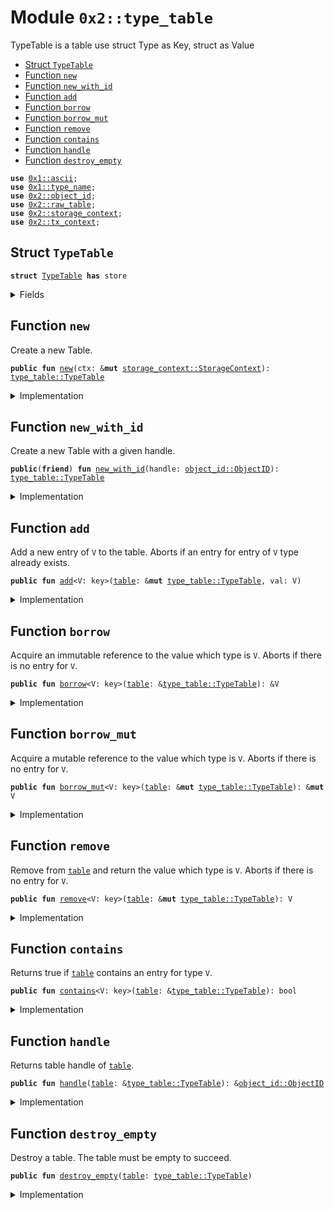 
<a name="0x2_type_table"></a>

# Module `0x2::type_table`

TypeTable is a table use struct Type as Key, struct as Value


-  [Struct `TypeTable`](#0x2_type_table_TypeTable)
-  [Function `new`](#0x2_type_table_new)
-  [Function `new_with_id`](#0x2_type_table_new_with_id)
-  [Function `add`](#0x2_type_table_add)
-  [Function `borrow`](#0x2_type_table_borrow)
-  [Function `borrow_mut`](#0x2_type_table_borrow_mut)
-  [Function `remove`](#0x2_type_table_remove)
-  [Function `contains`](#0x2_type_table_contains)
-  [Function `handle`](#0x2_type_table_handle)
-  [Function `destroy_empty`](#0x2_type_table_destroy_empty)


<pre><code><b>use</b> <a href="">0x1::ascii</a>;
<b>use</b> <a href="">0x1::type_name</a>;
<b>use</b> <a href="object_id.md#0x2_object_id">0x2::object_id</a>;
<b>use</b> <a href="raw_table.md#0x2_raw_table">0x2::raw_table</a>;
<b>use</b> <a href="storage_context.md#0x2_storage_context">0x2::storage_context</a>;
<b>use</b> <a href="tx_context.md#0x2_tx_context">0x2::tx_context</a>;
</code></pre>



<a name="0x2_type_table_TypeTable"></a>

## Struct `TypeTable`



<pre><code><b>struct</b> <a href="type_table.md#0x2_type_table_TypeTable">TypeTable</a> <b>has</b> store
</code></pre>



<details>
<summary>Fields</summary>


<dl>
<dt>
<code>handle: <a href="object_id.md#0x2_object_id_ObjectID">object_id::ObjectID</a></code>
</dt>
<dd>

</dd>
</dl>


</details>

<a name="0x2_type_table_new"></a>

## Function `new`

Create a new Table.


<pre><code><b>public</b> <b>fun</b> <a href="type_table.md#0x2_type_table_new">new</a>(ctx: &<b>mut</b> <a href="storage_context.md#0x2_storage_context_StorageContext">storage_context::StorageContext</a>): <a href="type_table.md#0x2_type_table_TypeTable">type_table::TypeTable</a>
</code></pre>



<details>
<summary>Implementation</summary>


<pre><code><b>public</b> <b>fun</b> <a href="type_table.md#0x2_type_table_new">new</a>(ctx: &<b>mut</b> StorageContext): <a href="type_table.md#0x2_type_table_TypeTable">TypeTable</a> {
    <b>let</b> tx_ctx = <a href="storage_context.md#0x2_storage_context_tx_context_mut">storage_context::tx_context_mut</a>(ctx);
    <a href="type_table.md#0x2_type_table_TypeTable">TypeTable</a> {
        handle: <a href="raw_table.md#0x2_raw_table_new_table_handle">raw_table::new_table_handle</a>(tx_ctx),
    }
}
</code></pre>



</details>

<a name="0x2_type_table_new_with_id"></a>

## Function `new_with_id`

Create a new Table with a given handle.


<pre><code><b>public</b>(<b>friend</b>) <b>fun</b> <a href="type_table.md#0x2_type_table_new_with_id">new_with_id</a>(handle: <a href="object_id.md#0x2_object_id_ObjectID">object_id::ObjectID</a>): <a href="type_table.md#0x2_type_table_TypeTable">type_table::TypeTable</a>
</code></pre>



<details>
<summary>Implementation</summary>


<pre><code><b>public</b>(<b>friend</b>) <b>fun</b> <a href="type_table.md#0x2_type_table_new_with_id">new_with_id</a>(handle: ObjectID): <a href="type_table.md#0x2_type_table_TypeTable">TypeTable</a>{
    <a href="type_table.md#0x2_type_table_TypeTable">TypeTable</a> {
        handle,
    }
}
</code></pre>



</details>

<a name="0x2_type_table_add"></a>

## Function `add`

Add a new entry of <code>V</code> to the table. Aborts if an entry for
entry of <code>V</code> type already exists.


<pre><code><b>public</b> <b>fun</b> <a href="type_table.md#0x2_type_table_add">add</a>&lt;V: key&gt;(<a href="table.md#0x2_table">table</a>: &<b>mut</b> <a href="type_table.md#0x2_type_table_TypeTable">type_table::TypeTable</a>, val: V)
</code></pre>



<details>
<summary>Implementation</summary>


<pre><code><b>public</b> <b>fun</b> <a href="type_table.md#0x2_type_table_add">add</a>&lt;V: key&gt;(<a href="table.md#0x2_table">table</a>: &<b>mut</b> <a href="type_table.md#0x2_type_table_TypeTable">TypeTable</a>, val: V) {
    <a href="raw_table.md#0x2_raw_table_add">raw_table::add</a>&lt;String, V&gt;(&<a href="table.md#0x2_table">table</a>.handle, <a href="type_table.md#0x2_type_table_key">key</a>&lt;V&gt;(), val)
}
</code></pre>



</details>

<a name="0x2_type_table_borrow"></a>

## Function `borrow`

Acquire an immutable reference to the value which type is <code>V</code>.
Aborts if there is no entry for <code>V</code>.


<pre><code><b>public</b> <b>fun</b> <a href="type_table.md#0x2_type_table_borrow">borrow</a>&lt;V: key&gt;(<a href="table.md#0x2_table">table</a>: &<a href="type_table.md#0x2_type_table_TypeTable">type_table::TypeTable</a>): &V
</code></pre>



<details>
<summary>Implementation</summary>


<pre><code><b>public</b> <b>fun</b> <a href="type_table.md#0x2_type_table_borrow">borrow</a>&lt;V: key&gt;(<a href="table.md#0x2_table">table</a>: &<a href="type_table.md#0x2_type_table_TypeTable">TypeTable</a>): &V {
    <a href="raw_table.md#0x2_raw_table_borrow">raw_table::borrow</a>&lt;String, V&gt;(&<a href="table.md#0x2_table">table</a>.handle, <a href="type_table.md#0x2_type_table_key">key</a>&lt;V&gt;())
}
</code></pre>



</details>

<a name="0x2_type_table_borrow_mut"></a>

## Function `borrow_mut`

Acquire a mutable reference to the value which type is <code>V</code>.
Aborts if there is no entry for <code>V</code>.


<pre><code><b>public</b> <b>fun</b> <a href="type_table.md#0x2_type_table_borrow_mut">borrow_mut</a>&lt;V: key&gt;(<a href="table.md#0x2_table">table</a>: &<b>mut</b> <a href="type_table.md#0x2_type_table_TypeTable">type_table::TypeTable</a>): &<b>mut</b> V
</code></pre>



<details>
<summary>Implementation</summary>


<pre><code><b>public</b> <b>fun</b> <a href="type_table.md#0x2_type_table_borrow_mut">borrow_mut</a>&lt;V: key&gt;(<a href="table.md#0x2_table">table</a>: &<b>mut</b> <a href="type_table.md#0x2_type_table_TypeTable">TypeTable</a>): &<b>mut</b> V {
    <a href="raw_table.md#0x2_raw_table_borrow_mut">raw_table::borrow_mut</a>&lt;String, V&gt;(&<a href="table.md#0x2_table">table</a>.handle, <a href="type_table.md#0x2_type_table_key">key</a>&lt;V&gt;())
}
</code></pre>



</details>

<a name="0x2_type_table_remove"></a>

## Function `remove`

Remove from <code><a href="table.md#0x2_table">table</a></code> and return the value which type is <code>V</code>.
Aborts if there is no entry for <code>V</code>.


<pre><code><b>public</b> <b>fun</b> <a href="type_table.md#0x2_type_table_remove">remove</a>&lt;V: key&gt;(<a href="table.md#0x2_table">table</a>: &<b>mut</b> <a href="type_table.md#0x2_type_table_TypeTable">type_table::TypeTable</a>): V
</code></pre>



<details>
<summary>Implementation</summary>


<pre><code><b>public</b> <b>fun</b> <a href="type_table.md#0x2_type_table_remove">remove</a>&lt;V: key&gt;(<a href="table.md#0x2_table">table</a>: &<b>mut</b> <a href="type_table.md#0x2_type_table_TypeTable">TypeTable</a>): V {
    <a href="raw_table.md#0x2_raw_table_remove">raw_table::remove</a>&lt;String, V&gt;(&<a href="table.md#0x2_table">table</a>.handle, <a href="type_table.md#0x2_type_table_key">key</a>&lt;V&gt;())
}
</code></pre>



</details>

<a name="0x2_type_table_contains"></a>

## Function `contains`

Returns true if <code><a href="table.md#0x2_table">table</a></code> contains an entry for type <code>V</code>.


<pre><code><b>public</b> <b>fun</b> <a href="type_table.md#0x2_type_table_contains">contains</a>&lt;V: key&gt;(<a href="table.md#0x2_table">table</a>: &<a href="type_table.md#0x2_type_table_TypeTable">type_table::TypeTable</a>): bool
</code></pre>



<details>
<summary>Implementation</summary>


<pre><code><b>public</b> <b>fun</b> <a href="type_table.md#0x2_type_table_contains">contains</a>&lt;V: key&gt;(<a href="table.md#0x2_table">table</a>: &<a href="type_table.md#0x2_type_table_TypeTable">TypeTable</a>): bool {
    <a href="raw_table.md#0x2_raw_table_contains">raw_table::contains</a>&lt;String&gt;(&<a href="table.md#0x2_table">table</a>.handle, <a href="type_table.md#0x2_type_table_key">key</a>&lt;V&gt;())
}
</code></pre>



</details>

<a name="0x2_type_table_handle"></a>

## Function `handle`

Returns table handle of <code><a href="table.md#0x2_table">table</a></code>.


<pre><code><b>public</b> <b>fun</b> <a href="type_table.md#0x2_type_table_handle">handle</a>(<a href="table.md#0x2_table">table</a>: &<a href="type_table.md#0x2_type_table_TypeTable">type_table::TypeTable</a>): &<a href="object_id.md#0x2_object_id_ObjectID">object_id::ObjectID</a>
</code></pre>



<details>
<summary>Implementation</summary>


<pre><code><b>public</b> <b>fun</b> <a href="type_table.md#0x2_type_table_handle">handle</a>(<a href="table.md#0x2_table">table</a>: &<a href="type_table.md#0x2_type_table_TypeTable">TypeTable</a>): &ObjectID {
    &<a href="table.md#0x2_table">table</a>.handle
}
</code></pre>



</details>

<a name="0x2_type_table_destroy_empty"></a>

## Function `destroy_empty`

Destroy a table. The table must be empty to succeed.


<pre><code><b>public</b> <b>fun</b> <a href="type_table.md#0x2_type_table_destroy_empty">destroy_empty</a>(<a href="table.md#0x2_table">table</a>: <a href="type_table.md#0x2_type_table_TypeTable">type_table::TypeTable</a>)
</code></pre>



<details>
<summary>Implementation</summary>


<pre><code><b>public</b> <b>fun</b> <a href="type_table.md#0x2_type_table_destroy_empty">destroy_empty</a>(<a href="table.md#0x2_table">table</a>: <a href="type_table.md#0x2_type_table_TypeTable">TypeTable</a>) {
    <b>let</b> <a href="type_table.md#0x2_type_table_TypeTable">TypeTable</a>{handle} = <a href="table.md#0x2_table">table</a>;
    <a href="raw_table.md#0x2_raw_table_destroy_empty">raw_table::destroy_empty</a>(&handle)
}
</code></pre>



</details>
